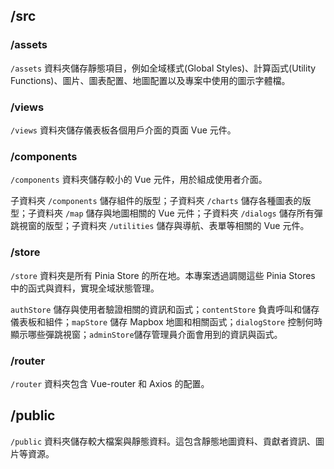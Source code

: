 ## /src

### /assets

`/assets` 資料夾儲存靜態項目，例如全域樣式(Global Styles)、計算函式(Utility Functions)、圖片、圖表配置、地圖配置以及專案中使用的圖示字體檔。

### /views

`/views` 資料夾儲存儀表板各個用戶介面的頁面 Vue 元件。

### /components

`/components` 資料夾儲存較小的 Vue 元件，用於組成使用者介面。

子資料夾 `/components` 儲存組件的版型；子資料夾 `/charts` 儲存各種圖表的版型；子資料夾 `/map` 儲存與地圖相關的 Vue 元件；子資料夾 `/dialogs` 儲存所有彈跳視窗的版型；子資料夾 `/utilities` 儲存與導航、表單等相關的 Vue 元件。

### /store

`/store` 資料夾是所有 Pinia Store 的所在地。本專案透過調閱這些 Pinia Stores 中的函式與資料，實現全域狀態管理。

`authStore` 儲存與使用者驗證相關的資訊和函式；`contentStore` 負責呼叫和儲存儀表板和組件；`mapStore` 儲存 Mapbox 地圖和相關函式；`dialogStore` 控制何時顯示哪些彈跳視窗；`adminStore`儲存管理員介面會用到的資訊與函式。

### /router

`/router` 資料夾包含 Vue-router 和 Axios 的配置。

## /public

`/public` 資料夾儲存較大檔案與靜態資料。這包含靜態地圖資料、貢獻者資訊、圖片等資源。
